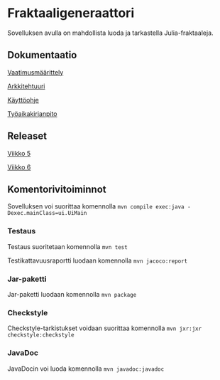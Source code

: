 # Fraktaaligeneraattori
Sovelluksen avulla on mahdollista luoda ja tarkastella Julia-fraktaaleja.


## Dokumentaatio

[Vaatimusmäärittely](https://github.com/tuomoart/ot-harjoitustyo/blob/master/dokumentointi/maarittelydokumentti.md)

[Arkkitehtuuri](https://github.com/tuomoart/ot-harjoitustyo/blob/master/dokumentointi/arkkitehtuuri.md)

[Käyttöohje](https://github.com/tuomoart/ot-harjoitustyo/blob/master/dokumentointi/kayttoohje.md)

[Työaikakirjanpito](https://github.com/tuomoart/ot-harjoitustyo/blob/master/dokumentointi/Tyoaikakirjanpito.md)


## Releaset

[Viikko 5](https://github.com/tuomoart/ot-harjoitustyo/releases/tag/viikko5)

[Viikko 6](https://github.com/tuomoart/ot-harjoitustyo/releases/tag/viikko6)


## Komentorivitoiminnot

Sovelluksen voi suorittaa komennolla
`mvn compile exec:java -Dexec.mainClass=ui.UiMain`


### Testaus

Testaus suoritetaan komennolla
`mvn test`

Testikattavuusraportti luodaan komennolla
`mvn jacoco:report`

### Jar-paketti

Jar-paketti luodaan komennolla
`mvn package`

### Checkstyle

Checkstyle-tarkistukset voidaan suorittaa komennolla
`mvn jxr:jxr checkstyle:checkstyle`

### JavaDoc

JavaDocin voi luoda komennolla
`mvn javadoc:javadoc`
